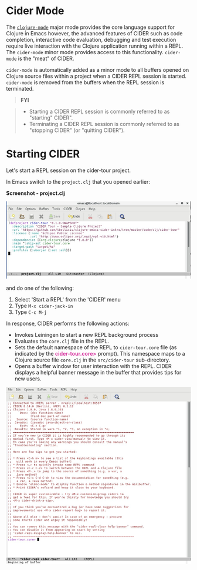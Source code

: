 # Cider Mode

The [`clojure-mode`](https://github.com/clojure-emacs/clojure-mode) major mode provides the core language support for Clojure in Emacs however, the advanced features of CIDER such as code completion, interactive code evaluation, debugging and test execution require live interaction with the Clojure application running within a REPL. The `cider-mode` minor mode provides access to this functionality. `cider-mode` is the "meat" of CIDER.

`cider-mode` is automatically added as a minor mode to all buffers opened on Clojure source files within a project when a CIDER REPL session is started. `cider-mode` is removed from the buffers when the REPL session is terminated.

> **FYI**

> * Starting a CIDER REPL session is commonly referred to as "starting" CIDER".
> * Terminating a CIDER REPL session is commonly referred to as "stopping CIDER" (or "quitting CIDER").

# Starting CIDER

Let's start a REPL session on the cider-tour project.

In Emacs switch to the `project.clj` that you opened earlier: 

**Screenshot - project.clj**


![Clojure source - core.clj](images/project_clj.jpg)

and do one of the following:

1. Select 'Start a REPL' from the 'CIDER' menu
2. Type `M-x cider-jack-in`
3. Type `C-c M-j`

In response, CIDER performs the following actions:

* Invokes Leiningen to start a new REPL background process
* Evaluates the `core.clj` file in the REPL.
* Sets the default namespace of the REPL to `cider-tour.core` file (as indicated by the <span style="font-weight: bold; color:#d83da3">cider-tour.core&gt;</span> prompt). This namespace maps to a Clojure source file `core.clj` in the `src/cider-tour` sub-directory.
* Opens a buffer window for user interaction with the REPL. CIDER displays a helpful banner message in the buffer that provides tips for new users.

![CIDER REPL Buffer Window](images/cider_start_repl.jpg)


